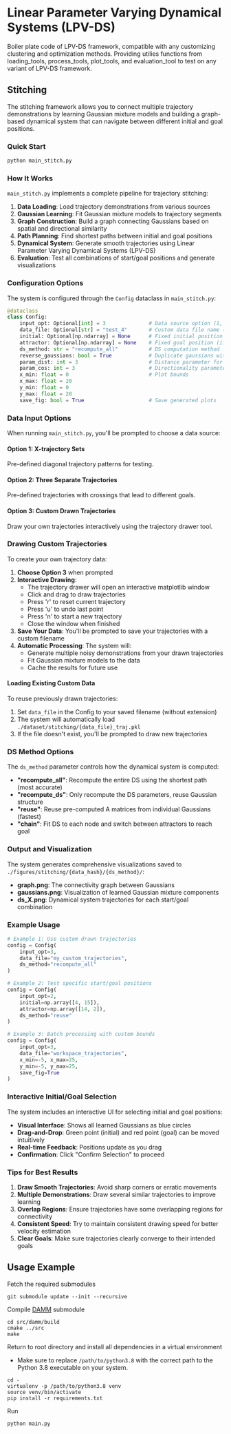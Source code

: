 # Linear Parameter Varying Dynamical Systems (LPV-DS)

Boiler plate code of LPV-DS framework, compatible with any customizing clustering and optimization methods. Providing utilies functions from loading_tools, process_tools, plot_tools, and evaluation_tool to test on any variant of LPV-DS framework.


<!-- ![Picture1](https://github.com/SunannnSun/damm_lpvds/assets/97807687/5a72467b-c771-4e8a-a0e0-7828efa59952) -->


## Stitching

The stitching framework allows you to connect multiple trajectory demonstrations by learning Gaussian mixture models and building a graph-based dynamical system that can navigate between different initial and goal positions.

### Quick Start
```bash
python main_stitch.py
```

### How It Works

`main_stitch.py` implements a complete pipeline for trajectory stitching:

1. **Data Loading**: Load trajectory demonstrations from various sources
2. **Gaussian Learning**: Fit Gaussian mixture models to trajectory segments
3. **Graph Construction**: Build a graph connecting Gaussians based on spatial and directional similarity
4. **Path Planning**: Find shortest paths between initial and goal positions
5. **Dynamical System**: Generate smooth trajectories using Linear Parameter Varying Dynamical Systems (LPV-DS)
6. **Evaluation**: Test all combinations of start/goal positions and generate visualizations

### Configuration Options

The system is configured through the `Config` dataclass in `main_stitch.py`:

```python
@dataclass
class Config:
    input_opt: Optional[int] = 3              # Data source option (1, 2, or 3)
    data_file: Optional[str] = "test_4"       # Custom data file name (for option 3)
    initial: Optional[np.ndarray] = None      # Fixed initial position (if None, uses all combinations)
    attractor: Optional[np.ndarray] = None    # Fixed goal position (if None, uses all combinations)
    ds_method: str = "recompute_all"          # DS computation method
    reverse_gaussians: bool = True            # Duplicate gaussians with reversed directions
    param_dist: int = 3                       # Distance parameter for graph connectivity
    param_cos: int = 3                        # Directionality parameter for graph connectivity
    x_min: float = 0                          # Plot bounds
    x_max: float = 20
    y_min: float = 0
    y_max: float = 20
    save_fig: bool = True                     # Save generated plots
```

### Data Input Options

When running `main_stitch.py`, you'll be prompted to choose a data source:

#### Option 1: X-trajectory Sets
Pre-defined diagonal trajectory patterns for testing.

#### Option 2: Three Separate Trajectories
Pre-defined trajectories with crossings that lead to different goals.

#### Option 3: Custom Drawn Trajectories
Draw your own trajectories interactively using the trajectory drawer tool.

### Drawing Custom Trajectories

To create your own trajectory data:

1. **Choose Option 3** when prompted
2. **Interactive Drawing**: 
   - The trajectory drawer will open an interactive matplotlib window
   - Click and drag to draw trajectories
   - Press 'r' to reset current trajectory
   - Press 'u' to undo last point
   - Press 'n' to start a new trajectory
   - Close the window when finished
3. **Save Your Data**: You'll be prompted to save your trajectories with a custom filename
4. **Automatic Processing**: The system will:
   - Generate multiple noisy demonstrations from your drawn trajectories
   - Fit Gaussian mixture models to the data
   - Cache the results for future use

#### Loading Existing Custom Data

To reuse previously drawn trajectories:

1. Set `data_file` in the Config to your saved filename (without extension)
2. The system will automatically load `./dataset/stitching/{data_file}_traj.pkl`
3. If the file doesn't exist, you'll be prompted to draw new trajectories

### DS Method Options

The `ds_method` parameter controls how the dynamical system is computed:

- **"recompute_all"**: Recompute the entire DS using the shortest path (most accurate)
- **"recompute_ds"**: Only recompute the DS parameters, reuse Gaussian structure
- **"reuse"**: Reuse pre-computed A matrices from individual Gaussians (fastest)
- **"chain"**: Fit DS to each node and switch between attractors to reach goal

### Output and Visualization

The system generates comprehensive visualizations saved to `./figures/stitching/{data_hash}/{ds_method}/`:

- **graph.png**: The connectivity graph between Gaussians
- **gaussians.png**: Visualization of learned Gaussian mixture components
- **ds_X.png**: Dynamical system trajectories for each start/goal combination

### Example Usage

```python
# Example 1: Use custom drawn trajectories
config = Config(
    input_opt=3,
    data_file="my_custom_trajectories",
    ds_method="recompute_all"
)

# Example 2: Test specific start/goal positions
config = Config(
    input_opt=2,
    initial=np.array([4, 15]),
    attractor=np.array([14, 2]),
    ds_method="reuse"
)

# Example 3: Batch processing with custom bounds
config = Config(
    input_opt=3,
    data_file="workspace_trajectories",
    x_min=-5, x_max=25,
    y_min=-5, y_max=25,
    save_fig=True
)
```

### Interactive Initial/Goal Selection

The system includes an interactive UI for selecting initial and goal positions:

- **Visual Interface**: Shows all learned Gaussians as blue circles
- **Drag-and-Drop**: Green point (initial) and red point (goal) can be moved intuitively
- **Real-time Feedback**: Positions update as you drag
- **Confirmation**: Click "Confirm Selection" to proceed

### Tips for Best Results

1. **Draw Smooth Trajectories**: Avoid sharp corners or erratic movements
2. **Multiple Demonstrations**: Draw several similar trajectories to improve learning
3. **Overlap Regions**: Ensure trajectories have some overlapping regions for connectivity
4. **Consistent Speed**: Try to maintain consistent drawing speed for better velocity estimation
5. **Clear Goals**: Make sure trajectories clearly converge to their intended goals

## Usage Example

Fetch the required submodules
```
git submodule update --init --recursive
```

Compile [DAMM](https://github.com/SunannnSun/damm) submodule
```
cd src/damm/build
cmake ../src
make
```

Return to root directory and install all dependencies in a virtual environment
- Make sure to replace `/path/to/python3.8` with the correct path to the Python 3.8 executable on your system. 

```
cd -
virtualenv -p /path/to/python3.8 venv
source venv/bin/activate
pip install -r requirements.txt
```

Run 
```
python main.py
```

